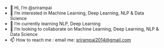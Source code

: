 - 👋 Hi, I’m @srirampai
- 👀 I’m interested in Machine Learning, Deep Learning, NLP & Data Science
- 🌱 I’m currently learning NLP, Deep Learning
- 💞️ I’m looking to collaborate on Machine Learning, Deep Learning, NLP & Data Science
- 📫 How to reach me : email me: srirampai2014@gmail.com

<!---
srirampai/srirampai is a ✨ special ✨ repository because its `README.md` (this file) appears on your GitHub profile.
You can click the Preview link to take a look at your changes.
--->
